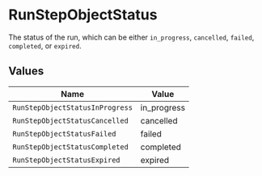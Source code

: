 # RunStepObjectStatus

The status of the run, which can be either `in_progress`, `cancelled`, `failed`, `completed`, or `expired`.


## Values

| Name                            | Value                           |
| ------------------------------- | ------------------------------- |
| `RunStepObjectStatusInProgress` | in_progress                     |
| `RunStepObjectStatusCancelled`  | cancelled                       |
| `RunStepObjectStatusFailed`     | failed                          |
| `RunStepObjectStatusCompleted`  | completed                       |
| `RunStepObjectStatusExpired`    | expired                         |